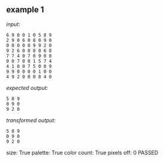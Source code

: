 
## example 1
*input:*
```
6 9 0 0 1 0 5 8 9
2 9 0 6 0 8 0 9 0
0 0 0 0 0 9 9 2 0
9 2 6 0 0 8 0 6 8
7 7 4 0 7 0 9 0 0
0 0 7 0 0 1 5 7 4
4 1 0 0 7 5 0 0 9
9 9 0 0 0 0 1 0 0
4 9 2 0 0 0 8 4 0
```
*expected output:*
```
5 8 9
0 9 0
9 2 0
```
*transformed output:*
```
5 8 9
0 9 0
9 2 0
```
size: True
palette: True
color count: True
pixels off: 0
PASSED
